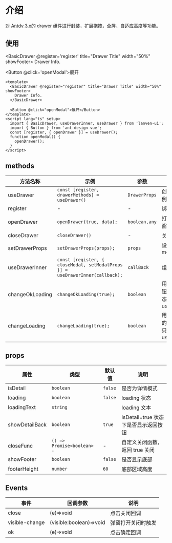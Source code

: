 # 介绍

对 [Antdv 3.x](https://3x.antdv.com/components/drawer-cn)的 drawer 组件进行封装，扩展拖拽，全屏，自适应高度等功能。

## 使用

<BasicDrawer @register='register' title="Drawer Title" width="50%" showFooter> Drawer Info. </BasicDrawer>

<Button @click='openModal'>展开</Button>

```vue
<template>
  <BasicDrawer @register="register" title="Drawer Title" width="50%" showFooter>
    Drawer Info.
  </BasicDrawer>

  <Button @click="openModal">展开</Button>
</template>
<script lang="ts" setup>
  import { BasicDrawer, useDrawerInner, useDrawer } from 'lanven-ui';
  import { Button } from 'ant-design-vue';
  const [register, { openDrawer }] = useDrawer();
  function openModal() {
    openDrawer();
  }
</script>
```

## methods

| 方法名称 | 示例 | 参数 | 说明 |
| --- | --- | --- | --- |
| useDrawer | `const [register, drawerMethods] = useDrawer()` | `DrawerProps` | 创建 Drawer 实例方法 |
| register | - | - | 绑定实例 |
| openDrawer | `openDrawer(true, data);` | `boolean,any` | 打开或者关闭弹窗 |
| closeDrawer | `closeDrawer()` | - | 关闭弹窗 |
| setDrawerProps | `setDrawerProps(props);` | `props` | 设置 modalProps |
| useDrawerInner | `const [register, { closeModal, setModalProps }] = useDrawerInner(callback);` | `callBack` | 组件内部使用 |
| changeOkLoading | `changeOkLoading(true);` | `boolean` | 用于修改确认按钮的 loading 状态只支持 useDrawerInner |
| changeLoading | `changeLoading(true);` | `boolean` | 用于修改 modal 的 loading 状态只支持 useDrawerInner |

## props

| 属性           | 类型                       | 默认值  | 说明                                 |
| -------------- | -------------------------- | ------- | ------------------------------------ |
| isDetail       | `boolean`                  | `false` | 是否为详情模式                       |
| loading        | `boolean`                  | `false` | loading 状态                         |
| loadingText    | `string`                   |         | loading 文本                         |
| showDetailBack | `boolean`                  | `true`  | isDetail=true 状态下是否显示返回按钮 |
| closeFunc      | `() => Promise<boolean> -` | -       | 自定义关闭函数，返回 true 关闭       |
| showFooter     | `boolean`                  | `false` | 是否显示底部                         |
| footerHeight   | `number`                   | `60`    | 底部区域高度                         |

## Events

| 事件           | 回调参数                | 说明               |
| -------------- | ----------------------- | ------------------ |
| close          | (e)=>void               | 点击关闭回调       |
| visible-change | (visible:boolean)=>void | 弹窗打开关闭时触发 |
| ok             | (e)=>void               | 点击确定回调       |

<script lang="ts" setup>
 import { BasicDrawer, useDrawerInner,useDrawer } from 'lanven-ui';
 import { Button } from 'ant-design-vue';
 const [register,{openDrawer}]=useDrawer()
 function openModal(){
    openDrawer()
 }
</script>
